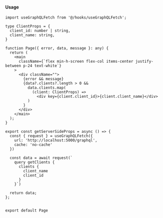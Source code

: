 #### Usage

    
    import useGraphQLFetch from '@/hooks/useGraphQLFetch';
    
    type ClientProps = {
      client_id: number | string,
      client_name: string,
    }
    
    function Page({ error, data, message }: any) {
      return (
        <main
          className={`flex min-h-screen flex-col items-center justify-between p-24 text-white`}
        >
          <div className="">
            {error && message}
            {data?.clients?.length > 0 &&
              data.clients.map(
                (client: ClientProps) =>
                  <div key={client.client_id}>{client.client_name}</div>
              )
            }
          </div>
        </main>
      );
    }
    
    export const getServerSideProps = async () => {
      const { request } = useGraphQLFetch({
        url: 'http://localhost:5000/graphql',
        cache: 'no-cache'
      })
    
      const data = await request(`
        query getClients { 
          clients { 
            client_name 
            client_id
          } 
        }`)
    
      return data;
    };
    
    
    export default Page
